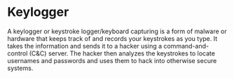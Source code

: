 # Keylogger
A keylogger or keystroke logger/keyboard capturing is a form of malware or hardware that keeps track of and records your keystrokes as you type. It takes the information and sends it to a hacker using a command-and-control (C&C) server. The hacker then analyzes the keystrokes to locate usernames and passwords and uses them to hack into otherwise secure systems.
